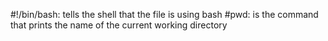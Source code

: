 #!/bin/bash: tells the shell that the file is using bash
#pwd: is the command that prints the name of the current working directory


